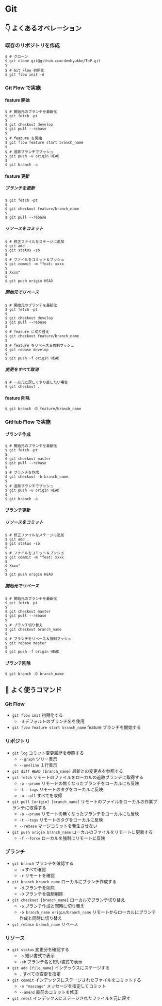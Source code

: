 # Git

## :point_down: よくあるオペレーション

### 既存のリポジトリを作成
```
$ # クローン
$ git clone git@github.com:devhyukke/ToP.git
$
$ # Git Flow 初期化
$ git flow init -d
```

### Git Flow で実施

#### feature 開始
```
$ # 開始元のブランチを最新化
$ git fetch -pt
$
$ git checkout develop
$ git pull --rebase
$
$ # feature を開始
$ git flow feature start branch_name
$
$ # 追跡ブランチでプッシュ
$ git push -u origin HEAD
$ 
$ git branch -a
```

#### feature 更新

##### ブランチを更新
```
$ git fetch -pt
$
$ git checkout feature/branch_name
$
$ git pull --rebase
```

##### リソースをコミット
```
$ # 修正ファイルをステージに追加
$ git add .
$ git status -sb
$
$ # ファイルをコミット＆プッシュ
$ git commit -m "feat: xxxx
$
$ Xxxx"
$
$ git push origin HEAD
```

##### 開始元でリベース
```
$ # 開始元のブランチを最新化
$ git fetch -pt
$
$ git checkout develop
$ git pull --rebase
$
$ # feature に切り替え
$ git checkout feature/branch_name
$
$ # feature をリベース＆強制プッシュ
$ git rebase develop
$
$ git push -f origin HEAD
```

##### 変更をすべて取消
```
$ # 一旦元に戻してやり直したい場合
$ git checkout .
```

#### feature 削除
```
$ git branch -D feature/branch_name
```

### GitHub Flow で実施

#### ブランチ作成
```
$ # 開始元のブランチを最新化
$ git fetch -pt
$
$ git checkout master
$ git pull --rebase
$
$ # ブランチを作成
$ git checkout -b branch_name
$
$ # 追跡ブランチでプッシュ
$ git push -u origin HEAD
$ 
$ git branch -a
```

#### ブランチ更新

##### リソースをコミット
```
$ # 修正ファイルをステージに追加
$ git add .
$ git status -sb
$
$ # ファイルをコミット＆プッシュ
$ git commit -m "feat: xxxx
$
$ Xxxx"
$
$ git push origin HEAD
```

##### 開始元でリベース
```
$ # 開始元のブランチを最新化
$ git fetch -pt
$
$ git checkout master
$ git pull --rebase
$
$ # ブランチ切り替え
$ git checkout branch_name
$
$ # ブランチをリベース＆強制プッシュ
$ git rebase master
$
$ git push -f origin HEAD
```

#### ブランチ削除
```
$ git branch -D branch_name
```

## :memo: よく使うコマンド

### Git Flow
* `git flow init` 初期化する
    * `-d` デフォルトのブランチ名を使用
* `git flow feature start branch_name` feature ブランチを開始する

### リポジトリ
* `git log` コミット変更履歴を参照する
    * `--graph` ツリー表示
    * `--oneline` １行表示
* `git diff HEAD [branch_name]` 最新との変更点を参照する
* `git fetch` リモートのファイルをローカルの追跡ブランチに取得する
    * `-p` `--prune` リモードの無くなったブランチをローカルにも反映
    * `-t` `--tags` リモートのタグをローカルに反映
	* `-a` `--all` すべてを取得
* `git pull [origin] [branch_name]` リモートのファイルをローカルの作業ブランチに取得する
    * `-p` `--prune` リモートの無くなったブランチをローカルにも反映
    * `-t` `--tags` リモートのタグをローカルに反映
	* `--rebase` マージコミットを発生させない
* `git push origin branch_name` ローカルのファイルをリモートに更新する
    * `-f` `--force` ローカルを強制にリモートに反映

### ブランチ
* `git branch` ブランチを確認する
    * `-a` すべて確認
    * `-r` リモートを確認
* `git branch branch_name` ローカルにブランチ作成する
    * `-d` ブランチを削除
    * `-D` ブランチを強制削除
* `git checkout [branch_name]` ローカルでブランチ切り替え
	* `-b` ブランチ作成と同時に切り替え
	* `-b branch_name origin/branch_name` リモートからローカルにブランチ作成と同時に切り替え
* `git rebase branch_name` リベース

### リソース
* `git status` 変更分を確認する
    * `-s` 短い書式で表示
    * `-sb` ブランチ名と短い書式で表示
* `git add [file_name]` インデックスにステージする
	* `.` すべての変更を指定
* `git commit` インデックスにステージされたファイルをコミットする
    * `-m "massage"` メッセージを指定してコミット
    * `--amend` 直前のコミットを修正
* `git reest` インデックスにステージされたファイルを元に戻す
